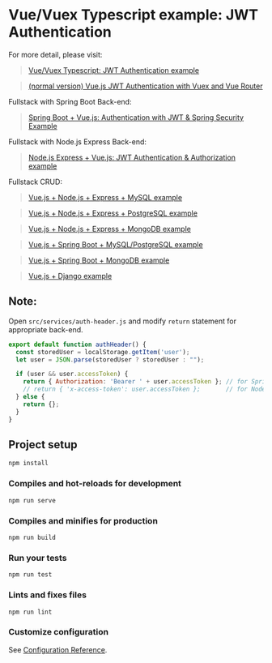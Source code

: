 # Vue/Vuex Typescript example: JWT Authentication

For more detail, please visit:
> [Vue/Vuex Typescript: JWT Authentication example](https://bezkoder.com/vuex-typescript-jwt-auth/)

> [(normal version) Vue.js JWT Authentication with Vuex and Vue Router](https://bezkoder.com/jwt-vue-vuex-authentication/)

Fullstack with Spring Boot Back-end:
> [Spring Boot + Vue.js: Authentication with JWT & Spring Security Example](https://bezkoder.com/spring-boot-vue-js-authentication-jwt-spring-security/)

Fullstack with Node.js Express Back-end:
> [Node.js Express + Vue.js: JWT Authentication & Authorization example](https://bezkoder.com/node-express-vue-jwt-auth/)

Fullstack CRUD:
> [Vue.js + Node.js + Express + MySQL example](https://bezkoder.com/vue-js-node-js-express-mysql-crud-example/)

> [Vue.js + Node.js + Express + PostgreSQL example](https://bezkoder.com/vue-node-express-postgresql/)

> [Vue.js + Node.js + Express + MongoDB example](https://bezkoder.com/vue-node-express-mongodb-mevn-crud/)

> [Vue.js + Spring Boot + MySQL/PostgreSQL example](https://bezkoder.com/spring-boot-vue-js-crud-example/)

> [Vue.js + Spring Boot + MongoDB example](https://bezkoder.com/spring-boot-vue-mongodb/)

> [Vue.js + Django example](https://bezkoder.com/django-vue-js-rest-framework/)

## Note:

Open `src/services/auth-header.js` and modify `return` statement for appropriate back-end.

```js
export default function authHeader() {
  const storedUser = localStorage.getItem('user');
  let user = JSON.parse(storedUser ? storedUser : "");

  if (user && user.accessToken) {
    return { Authorization: 'Bearer ' + user.accessToken }; // for Spring Boot back-end
    // return { 'x-access-token': user.accessToken };       // for Node.js Express back-end
  } else {
    return {};
  }
}
```

## Project setup

```
npm install
```

### Compiles and hot-reloads for development

```
npm run serve
```

### Compiles and minifies for production

```
npm run build
```

### Run your tests

```
npm run test
```

### Lints and fixes files

```
npm run lint
```

### Customize configuration

See [Configuration Reference](https://cli.vuejs.org/config/).
